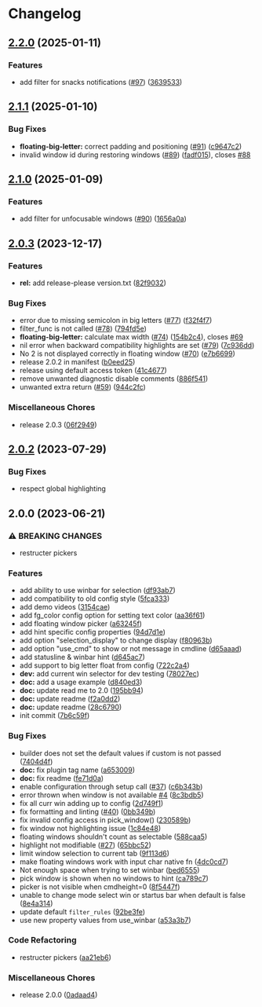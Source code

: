 # Changelog

## [2.2.0](https://github.com/s1n7ax/nvim-window-picker/compare/v2.1.1...v2.2.0) (2025-01-11)


### Features

* add filter for snacks notifications ([#97](https://github.com/s1n7ax/nvim-window-picker/issues/97)) ([3639533](https://github.com/s1n7ax/nvim-window-picker/commit/3639533293f20b61c31c2d5a1167fd56dc5955ab))

## [2.1.1](https://github.com/s1n7ax/nvim-window-picker/compare/v2.1.0...v2.1.1) (2025-01-10)


### Bug Fixes

* **floating-big-letter:** correct padding and positioning ([#91](https://github.com/s1n7ax/nvim-window-picker/issues/91)) ([c9647c2](https://github.com/s1n7ax/nvim-window-picker/commit/c9647c256c4be5e82f4e01a53bedc78f64b86e27))
* invalid window id during restoring windows ([#89](https://github.com/s1n7ax/nvim-window-picker/issues/89)) ([fadf015](https://github.com/s1n7ax/nvim-window-picker/commit/fadf015ba4394ac04a0e02534c82e198f0c7e93d)), closes [#88](https://github.com/s1n7ax/nvim-window-picker/issues/88)

## [2.1.0](https://github.com/s1n7ax/nvim-window-picker/compare/v2.0.3...v2.1.0) (2025-01-09)


### Features

* add filter for unfocusable windows ([#90](https://github.com/s1n7ax/nvim-window-picker/issues/90)) ([1656a0a](https://github.com/s1n7ax/nvim-window-picker/commit/1656a0a03950f5be1a23146bbbd9f8dbf773a8a9))

## [2.0.3](https://github.com/s1n7ax/nvim-window-picker/compare/v2.0.1...v2.0.3) (2023-12-17)


### Features

* **rel:** add release-please version.txt ([82f9032](https://github.com/s1n7ax/nvim-window-picker/commit/82f90327d3ffddf3e28fa26d3aaf76c4d59f97e6))


### Bug Fixes

* error due to missing semicolon in big letters ([#77](https://github.com/s1n7ax/nvim-window-picker/issues/77)) ([f32f4f7](https://github.com/s1n7ax/nvim-window-picker/commit/f32f4f7b4d90fb4d6b3c513ae5329268019853d5))
* filter_func is not called ([#78](https://github.com/s1n7ax/nvim-window-picker/issues/78)) ([794fd5e](https://github.com/s1n7ax/nvim-window-picker/commit/794fd5e695035ee91e28bfec8d14b33777ecd18a))
* **floating-big-letter:** calculate max width ([#74](https://github.com/s1n7ax/nvim-window-picker/issues/74)) ([154b2c4](https://github.com/s1n7ax/nvim-window-picker/commit/154b2c4c2ea768f361e37ef5b4fd8144ad2634f9)), closes [#69](https://github.com/s1n7ax/nvim-window-picker/issues/69)
* nil error when backward compatibility highlights are set ([#79](https://github.com/s1n7ax/nvim-window-picker/issues/79)) ([7c936dd](https://github.com/s1n7ax/nvim-window-picker/commit/7c936ddc46cfdad18eefaa334bec952ce47d502b))
* No 2 is not displayed correctly in floating window ([#70](https://github.com/s1n7ax/nvim-window-picker/issues/70)) ([e7b6699](https://github.com/s1n7ax/nvim-window-picker/commit/e7b6699fbd007bbe61dc444734b9bade445b2984))
* release 2.0.2 in manifest ([b0eed25](https://github.com/s1n7ax/nvim-window-picker/commit/b0eed25e13eb5684ff59f1a679f48247965351be))
* release using default access token ([41c4677](https://github.com/s1n7ax/nvim-window-picker/commit/41c467731690d8d4a8b17c795cb14b63f1e53674))
* remove unwanted diagnostic disable comments ([886f541](https://github.com/s1n7ax/nvim-window-picker/commit/886f541cdf86d8190b1b64c98aeed817a49fb492))
* unwanted extra return ([#59](https://github.com/s1n7ax/nvim-window-picker/issues/59)) ([944c2fc](https://github.com/s1n7ax/nvim-window-picker/commit/944c2fca6656a4413de0ab6cad06c286ed1e44e9))


### Miscellaneous Chores

* release 2.0.3 ([06f2949](https://github.com/s1n7ax/nvim-window-picker/commit/06f29491a86a0f9f13bb6f3d862bd9dd844b4020))

## [2.0.2](https://github.com/s1n7ax/nvim-window-picker/compare/v2.0.1...v2.0.2) (2023-07-29)


### Bug Fixes

* respect global highlighting

## 2.0.0 (2023-06-21)


### ⚠ BREAKING CHANGES

* restructer pickers

### Features

* add ability to use winbar for selection ([df93ab7](https://github.com/s1n7ax/nvim-window-picker/commit/df93ab75b33409e0c2b9f1ee6d130d25e852cf3b))
* add compatibility to old config style ([5fca333](https://github.com/s1n7ax/nvim-window-picker/commit/5fca333a8ce640720b3d3225d2a8f16f0b0737ad))
* add demo videos ([3154cae](https://github.com/s1n7ax/nvim-window-picker/commit/3154cae12bfa3f85b57541a07907374066d1a517))
* add fg_color config option for setting text color ([aa36f61](https://github.com/s1n7ax/nvim-window-picker/commit/aa36f6172cb5f54e943b11c08383a2d1b369ef4a))
* add floating window picker ([a63245f](https://github.com/s1n7ax/nvim-window-picker/commit/a63245fed3af4aaddd78f20312081bd89fe56d3a))
* add hint specific config properties ([94d7d1e](https://github.com/s1n7ax/nvim-window-picker/commit/94d7d1e907bf9da254d356b4a7273f52842febed))
* add option "selection_display" to change display ([f80963b](https://github.com/s1n7ax/nvim-window-picker/commit/f80963bba37b2084d7770d6c83db3b74733a942b))
* add option "use_cmd" to show or not message in cmdline ([d65aaad](https://github.com/s1n7ax/nvim-window-picker/commit/d65aaade8e90d3e1ae443a3df2452dd54e7287bf))
* add statusline & winbar hint ([d645ac7](https://github.com/s1n7ax/nvim-window-picker/commit/d645ac7b3c0ea431ab1377b41bd2ede3a6086845))
* add support to big letter float from config ([722c2a4](https://github.com/s1n7ax/nvim-window-picker/commit/722c2a434f276fcfd0c350a78d48a2099a391a07))
* **dev:** add current win selector for dev testing ([78027ec](https://github.com/s1n7ax/nvim-window-picker/commit/78027ecfe33ad0b00b6dc71e1d6e0af636ff2986))
* **doc:** add a usage example ([d840ed3](https://github.com/s1n7ax/nvim-window-picker/commit/d840ed3c0e210f7b4eea046abc08e965a68daad3))
* **doc:** update read me to 2.0 ([195bb94](https://github.com/s1n7ax/nvim-window-picker/commit/195bb94c2e60be4beae8bfa47b267fe37ef51dc8))
* **doc:** update readme ([f2a0dd2](https://github.com/s1n7ax/nvim-window-picker/commit/f2a0dd2c110434ef474a287af8630c3421341aec))
* **doc:** update readme ([28c6790](https://github.com/s1n7ax/nvim-window-picker/commit/28c679060805d0861920d2277fd7191725dd6c20))
* init commit ([7b6c59f](https://github.com/s1n7ax/nvim-window-picker/commit/7b6c59f184ccc6c3ed330c12bafb75d86d7006db))


### Bug Fixes

* builder does not set the default values if custom is not passed ([7404d4f](https://github.com/s1n7ax/nvim-window-picker/commit/7404d4fdb6aad1945d0a6e1fe5793ea2d0b8977c))
* **doc:** fix plugin tag name ([a653009](https://github.com/s1n7ax/nvim-window-picker/commit/a653009beaa24d804b95c0f703974bbcda31820a))
* **doc:** fix readme ([fe71d0a](https://github.com/s1n7ax/nvim-window-picker/commit/fe71d0a76b2eb97551290e8b9f5a4e29598afc5e))
* enable configuration through setup call ([#37](https://github.com/s1n7ax/nvim-window-picker/issues/37)) ([c6b343b](https://github.com/s1n7ax/nvim-window-picker/commit/c6b343b8b4083f490b48ab9c87c8f15de5e9fade))
* error thrown when window is not available [#4](https://github.com/s1n7ax/nvim-window-picker/issues/4) ([8c3bdb5](https://github.com/s1n7ax/nvim-window-picker/commit/8c3bdb5ee3200285b1851a18fcf726242b23904f))
* fix all curr win adding up to config ([2d749f1](https://github.com/s1n7ax/nvim-window-picker/commit/2d749f1c5687511f22b827915fcfd48ba5ab2481))
* fix formatting and linting ([#40](https://github.com/s1n7ax/nvim-window-picker/issues/40)) ([0bb349b](https://github.com/s1n7ax/nvim-window-picker/commit/0bb349bcded0093d074f9a80a3607f631b58b733))
* fix invalid config access in pick_window() ([230589b](https://github.com/s1n7ax/nvim-window-picker/commit/230589bceed409f09a3d58f579a8122d43760ef7))
* fix window not highlighting issue ([1c84e48](https://github.com/s1n7ax/nvim-window-picker/commit/1c84e481082f59b038c97853becea1c868c149e0))
* floating windows shouldn't count as selectable ([588caa5](https://github.com/s1n7ax/nvim-window-picker/commit/588caa5762293e02aa9d64f8fd9bf6a6589d95cf))
* highlight not modifiable ([#27](https://github.com/s1n7ax/nvim-window-picker/issues/27)) ([65bbc52](https://github.com/s1n7ax/nvim-window-picker/commit/65bbc52c27b0cd4b29976fe03be73cc943357528))
* limit window selection to current tab ([9f113d6](https://github.com/s1n7ax/nvim-window-picker/commit/9f113d66623f59fb231a41f8282cbf47e5efb212))
* make floating windows work with input char native fn ([4dc0cd7](https://github.com/s1n7ax/nvim-window-picker/commit/4dc0cd74e65029ae26a545bf936ef56a9924a189))
* Not enough space when trying to set winbar ([bed6555](https://github.com/s1n7ax/nvim-window-picker/commit/bed65551aa0ea017c355bee6c4176d3e56c7cc0c))
* pick window is shown when no windows to hint ([ca789c7](https://github.com/s1n7ax/nvim-window-picker/commit/ca789c75b66f3c687a8137f3d51f3d776fa9746b))
* picker is not visible when cmdheight=0 ([8f5447f](https://github.com/s1n7ax/nvim-window-picker/commit/8f5447f2e3a1d2a57cdaabc43be62cec774035ba))
* unable to change mode select win or startus bar when default is false ([8e4a314](https://github.com/s1n7ax/nvim-window-picker/commit/8e4a314969a75a780b37034a973ac71f2517d315))
* update default `filter_rules` ([92be3fe](https://github.com/s1n7ax/nvim-window-picker/commit/92be3fe8c968f5056697a4c3e284a44632501b48))
* use new property values from use_winbar ([a53a3b7](https://github.com/s1n7ax/nvim-window-picker/commit/a53a3b7487a9f090f5405ead8dcd5ebf5b934e97))


### Code Refactoring

* restructer pickers ([aa21eb6](https://github.com/s1n7ax/nvim-window-picker/commit/aa21eb6519fd1edcb1f02f9cf17c0f2e13ed79a1))


### Miscellaneous Chores

* release 2.0.0 ([0adaad4](https://github.com/s1n7ax/nvim-window-picker/commit/0adaad479efcc1f9cf855f3f064d7b89f5d6e968))
